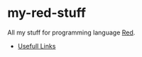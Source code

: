 # my-red-stuff

All my stuff for programming language [Red](http://www.red-lang.org/).

* [Usefull Links](https://github.com/tomstein/my-red-stuff/wiki/Useful%20Links)
